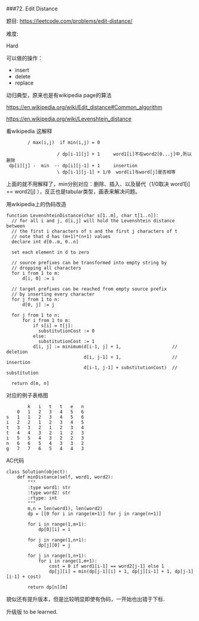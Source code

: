 ###72. Edit Distance

题目:
<https://leetcode.com/problems/edit-distance/>


难度:

Hard

可以做的操作：

- insert
- delete
- replace

动归典型，原来也是有wikipedia page的算法

<https://en.wikipedia.org/wiki/Edit_distance#Common_algorithm>

<https://en.wikipedia.org/wiki/Levenshtein_distance>


看wikipedia 这解释

```	
		/ max(i,j) 	if min(i,j) = 0
			
				   / dp[i-1][j] + 1     word1[i]不在word2[0...j]中,所以删除
 dp[i][j] -  min  -- dp[i][j-1] + 1     insertion
 				   \ dp[i-1][j-1] + 1/0  word[i]与word[j]是否相等
```

上面的就不用解释了，min分别对应：删除、插入、以及替代（1/0取决 word1[i] == word2[j] ），反正也是tabular类型，画表来解决问题。


用wikipedia上的伪码改造

```
function LevenshteinDistance(char s[1..m], char t[1..n]):
  // for all i and j, d[i,j] will hold the Levenshtein distance between
  // the first i characters of s and the first j characters of t
  // note that d has (m+1)*(n+1) values
  declare int d[0..m, 0..n]
 
  set each element in d to zero
 
  // source prefixes can be transformed into empty string by
  // dropping all characters
  for i from 1 to m:
      d[i, 0] := i
 
  // target prefixes can be reached from empty source prefix
  // by inserting every character
  for j from 1 to n:
      d[0, j] := j
 
  for j from 1 to n:
      for i from 1 to m:
          if s[i] = t[j]:
            substitutionCost := 0
          else:
            substitutionCost := 1
          d[i, j] := minimum(d[i-1, j] + 1,                   // deletion
                             d[i, j-1] + 1,                   // insertion
                             d[i-1, j-1] + substitutionCost)  // substitution
 
  return d[m, n]
```

对应的例子表格图

```
		k	i	t	t	e	n
	0	1	2	3	4	5	6
s	1	1	2	3	4	5	6
i	2	2	1	2	3	4	5
t	3	3	2	1	2	3	4
t	4	4	3	2	1	2	3
i	5	5	4	3	2	2	3
n	6	6	5	4	3	3	2
g	7	7	6	5	4	4	3
```


AC代码

```
class Solution(object):
    def minDistance(self, word1, word2):
        """
        :type word1: str
        :type word2: str
        :rtype: int
        """
        m,n = len(word1), len(word2)
        dp = [[0 for i in range(m+1)] for j in range(n+1)]

        for i in range(1,m+1):
            dp[0][i] = i

        for j in range(1,n+1):
            dp[j][0] = j

        for j in range(1,n+1):
            for i in range(1,m+1):
                cost = 0 if word1[i-1] == word2[j-1] else 1
                dp[j][i] = min(dp[j-1][i] + 1, dp[j][i-1] + 1, dp[j-1][i-1] + cost)

        return dp[n][m]
```


貌似还有提升版本，但是比较明显即使有伪码，一开始也出错于下标.

升级版 to be learned.